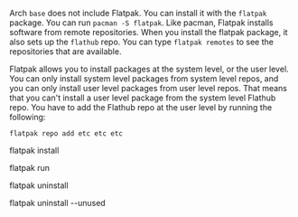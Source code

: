 Arch `base` does not include Flatpak. You can install it with the `flatpak` package. You can run `pacman -S flatpak`. Like pacman, Flatpak installs software from remote repositories. When you install the flatpak package, it also sets up the `flathub` repo. You can type `flatpak remotes` to see the repositories that are available. 

Flatpak allows you to install packages at the system level, or the user level. You can only install system level packages from system level repos, and you can only install user level packages from user level repos. That means that you can't install a user level package from the system level Flathub repo. You have to add the Flathub repo at the user level by running the following:

`flatpak repo add etc etc etc`

flatpak install

flatpak run

flatpak uninstall

flatpak uninstall --unused
